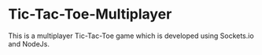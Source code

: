 # Tic-Tac-Toe-Multiplayer
This is a multiplayer Tic-Tac-Toe game which is developed using Sockets.io and NodeJs. 
